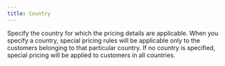 ```yaml
---
title: Country
---
```



Specify the country for which the pricing details are applicable. When you specify a country, special pricing rules will be applicable only to the customers belonging to that particular country. If no country is specified, special pricing will be applied to customers in all countries.
